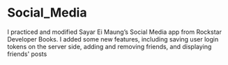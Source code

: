 # Social_Media

I practiced and modified Sayar Ei Maung’s Social Media app from Rockstar Developer Books. I added some new features, including saving user login tokens on the server side, adding and removing friends, and displaying friends' posts
